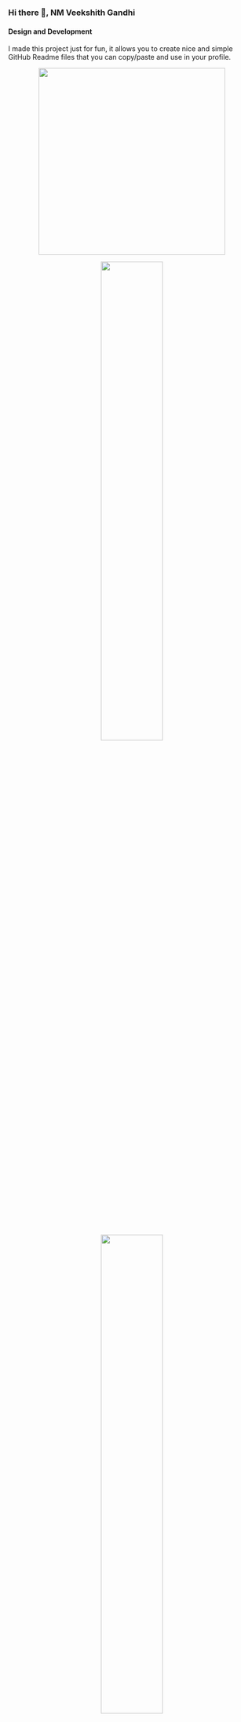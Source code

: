### Hi there 👋, NM Veekshith Gandhi
#### Design and Development
I made this project just for fun, it allows you to create nice and simple GitHub Readme files that you can copy/paste and use in your profile.


<p align="center">
  <img src="https://static.vecteezy.com/system/resources/previews/000/242/482/original/female-developer-vector.jpg" width="380px">
</p>



<div align="center">
  <img width="50%" src="https://user-images.githubusercontent.com/63009970/150720572-eac3041d-d19e-4182-9b74-715f7c30e253.jpg"/>
</p>
</div>
<br/>
<div align="center">
  <img width="50%" src="https://user-images.githubusercontent.com/63009970/150683672-7681986b-5471-4402-9a70-287d0cd8ce0e.jpg"/>
</div>
<br/>

<p align="center" width="100%">
    <img  align="center" height="60px" src="https://cdn.icon-icons.com/icons2/1488/PNG/512/5352-html5_102567.png">&nbsp;&nbsp;&nbsp;
    <img align="center" height="46px" src="https://www.seekpng.com/png/full/141-1415372_css3-icon-png.png">&nbsp;&nbsp;&nbsp;
    <img align="center" height="46px" src="https://www.freepnglogos.com/uploads/javascript-png/javascript-vector-logo-yellow-png-transparent-javascript-vector-12.png"> &nbsp;&nbsp;&nbsp;
    <img align="center" height="46px" src="https://upload.wikimedia.org/wikipedia/commons/thumb/4/4c/Typescript_logo_2020.svg/1200px-Typescript_logo_2020.svg.png"><br/>
    <img height="60px" align="center" src="https://upload.wikimedia.org/wikipedia/commons/thumb/a/a7/React-icon.svg/320px-React-icon.svg.png">  
    <img height="52px" align="center" src="https://cdn.iconscout.com/icon/free/png-256/redux-283024.png">  
    <img height="60px" align="center" src="https://www.logo.wine/a/logo/Bootstrap_(front-end_framework)/Bootstrap_(front-end_framework)-Logo.wine.svg">
    &nbsp;&nbsp;
    <img height="44px" width="44px" align="center" src="https://seeklogo.com/images/M/material-ui-logo-5BDCB9BA8F-seeklogo.com.png"> &nbsp;&nbsp;
  <img height="44px" width="44px" align="center" src="https://user-images.githubusercontent.com/63009970/150983603-0994a55b-a4ca-499f-ba5e-f81e6f1009c5.png">
  
</p>






<p align="center">
    <a href="https://github.com/veekshith-gandhi/github-readme-streak-stats">
        <img title=":fire: Get streak stats for your profile at git.io/streak-stats" alt="streak" src="https://github-readme-streak-stats.herokuapp.com/?user=veekshith-gandhi"/>
    </a>
</p>


<br/>
 <p  align="center">
    <a href="https://github.com/veekshith-gandhi/github-readme-stats"><img  src="https://github-readme-stats.vercel.app/api?username=veekshith-gandhi&show_icons=true&count_private=true" /></a>
    </p>
   <br/> 
    <p  align="center">
    <img src="https://github-readme-stats.vercel.app/api/top-langs/?username=veekshith-gandhi" height="260px" width="33.25%"/>
    </p>
<br/>



<p align="center" width="100%" margin="auto">
<h4 align="center"> CONNECT WITH ME </h4>
<p align="center">
<a href="https://www.linkedin.com/in/veekshith-gandhi-46921716b/"><img alt="LinkedIn" src="https://img.shields.io/badge/LinkedIn-blue?style=flat-square&logo=linkedin"></a>
<a href="mailto:veekshithgandhi@gmail.com"><img alt="Email" src="https://img.shields.io/badge/Email-veekshithgandhi@gmail.com-blue?style=flat-square&logo=gmail"></a>
  <br/>
 
</p>
</p>





